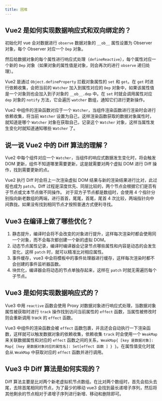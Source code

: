 ```yaml
---
title: 困难
---
```


## Vue2 是如何实现数据响应式和双向绑定的？

<Answer>

初始化时 vue 会对数据进行 `observe` 数据对象的 `__ob__` 属性设置为 Observer 对象，每个 Observer 对应一个 `Dep` 对象。

然后给数据对象的每个属性进行响应式处理（`defineReactive`），每个属性对应一个新的 `Dep` 对象（如果对象的属性值是对象，则会再次的进行 `observe` 递归处理）。

Vue2 是通过 `Object.defineProperty` 拦截对象属性的 `set` 和 `get`。在 `get` 时进行依赖收集，会把当前的 `Watcher` 加入到属性对应的 `Dep` 对象中，如果该属性值是一个对象则也会加入到子对象的 `__ob__.dep` 中。在 `set` 时就会调用属性对应 `dep` 对象的 `notify` 方法，它会遍历 `watcher` 数组，通知它们进行更新操作。

Vue2 中组件的渲染函数对应于一个 `Watcher`，当组件渲染函数进行渲染时会进行依赖收集，将当前 `Watcher` 设置为自己，这样渲染函数获取的数据对象属性时，就知道是哪个 `Watcher` 对象在获取自己，记录这个 `Watcher` 对象，这样当属性发生变化时就知道通知哪些 `Watcher` 了。

</Answer>

## 说一说 Vue2 中的 Diff 算法的理解？

<Answer>

Vue2 中每个组件对应一个 `Watcher`，当组件的响应式数据发生变化时，将会触发 DOM 更新，组件不知道哪里需要更新，这是就需要对两个虚拟 DOM 进行 Diff 操作，找到需要更新的点。

Vue2 执行 Diff 时会将上一次渲染虚拟 DOM 结果与新的渲染结果进行比对，此过程也成为 `patch`。Diff 过程是深度优先、同层比较的，两个节点会根据它们是否有子节点或文本节点做不同操作。
对于双方子节点都是数组时，会使用 4 个指针分别指向新老数组的两端，进行首首，尾尾，首尾，尾首 4 次比较，两端指针向中间靠拢。如果没有找到相同节点才按照普通方式便利寻找。

</Answer>

## Vue3 在编译上做了哪些优化？

<Answer>

1. 静态提升，编译时会将不会改变的对象进行提升，这样每次渲染时都会使用同一个对象，而不会每次都创建一个新的虚拟 DOM。
2. 动态节点属性记录，编译时编译器会记录节点哪些属性和内容是动态的会发生变化，这样 `patch` 时，就可以精准比对相应属性。
3. 事件缓存，vue3 中会将模板中的事件处理器进行缓存，这样每次渲染时都不会创建的事件监听器函数。
4. 块优化，编译器会将动态的节点单独存起来，这样在 `patch` 时就无需遍历每个子节点。

</Answer>

## Vue3 是如何实现数据响应式的？

<Answer>

Vue3 中用 `reactive` 函数会使用 Proxy 对数据对象进行响应式处理，当数据对象属性被获取时进行 `track` 操作找到访问当前属性的 `effect` 函数，当属性被修改时则会重新调用 track 的 `effect` 函数。

Vue3 中组件的渲染函数会被 `effect` 函数包裹，并且还会自动执行一下渲染函数，这样就可以触发数据对象的依赖收集，依赖收集 `track` 时会使用一个 `WeakMap` 来关联数据属性和对应的 `effect` 函数之间的关系，`WeakMap{ [key 是数据对象]: Map{ [key 是数据对象对应的属性名]: Set[effect 函数 ] } }`。在属性值变化时就会从 `WeakMap` 中获取对应的 `effect` 函数并进行调用。

</Answer>

## Vue3 中 Diff 算法是如何实现的？

<Answer>

Diff 算法主要是比对两个新老虚拟机节点数组。在比对两个数组时，首先会掐头去尾，去除首尾相同的节点，为了最少的移动 vue3 会找到最长递增子序列，然后将其他剩余的节点相对于递增子序列进行新增、移动和删除即可。

</Answer>
